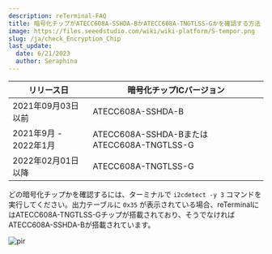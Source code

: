 ```yaml
---
description: reTerminal-FAQ
title: 暗号化チップがATECC608A-SSHDA-BかATECC608A-TNGTLSS-Gかを確認する方法
image: https://files.seeedstudio.com/wiki/wiki-platform/S-tempor.png
slug: /ja/check_Encryption_Chip
last_update:
  date: 6/21/2023
  author: Seraphina
---
```


<!-- Q14: 暗号化チップがATECC608A-SSHDA-BかATECC608A-TNGTLSS-Gかを確認する方法 -->

| リリース日 | 暗号化チップICバージョン |
|---|---|
| 2021年09月03日以前 | ATECC608A-SSHDA-B |
| 2021年9月 - 2022年1月 | ATECC608A-SSHDA-BまたはATECC608A-TNGTLSS-G |
| 2022年02月01日以降 | ATECC608A-TNGTLSS-G |

どの暗号化チップかを確認するには、ターミナルで ```i2cdetect -y 3``` コマンドを実行してください。出力テーブルに ```0x35``` が表示されている場合、reTerminalにはATECC608A-TNGTLSS-Gチップが搭載されており、そうでなければATECC608A-SSHDA-Bが搭載されています。

<p style={{textAlign: 'center'}}><img src="https://files.seeedstudio.com/wiki/ReTerminal/FAQ/i2cdetect_03.png" alt="pir" width={500} height="auto" /></p>